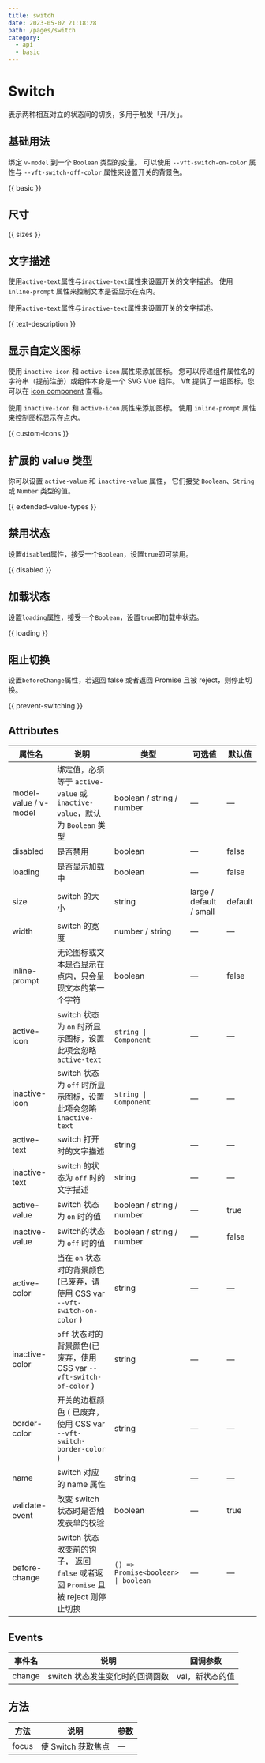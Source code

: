 ```yaml
---
title: switch
date: 2023-05-02 21:18:28
path: /pages/switch
category:
  - api
  - basic
---
```



# Switch

表示两种相互对立的状态间的切换，多用于触发「开/关」。

<!-- more -->

## 基础用法

绑定 `v-model` 到一个 `Boolean` 类型的变量。 可以使用 `--vft-switch-on-color`
属性与 `--vft-switch-off-color` 属性来设置开关的背景色。

{{ basic }}

## 尺寸

{{ sizes }}

## 文字描述

使用`active-text`属性与`inactive-text`属性来设置开关的文字描述。 使用 `inline-prompt` 属性来控制文本是否显示在点内。

使用`active-text`属性与`inactive-text`属性来设置开关的文字描述。

{{ text-description }}

## 显示自定义图标

使用 `inactive-icon` 和 `active-icon` 属性来添加图标。 您可以传递组件属性名的字符串（提前注册）或组件本身是一个
SVG Vue 组件。 Vft 提供了一组图标，您可以在 [icon component](/zh-CN/component/icon) 查看。

使用 `inactive-icon` 和 `active-icon` 属性来添加图标。 使用 `inline-prompt` 属性来控制图标显示在点内。

{{ custom-icons }}

## 扩展的 value 类型

你可以设置 `active-value` 和 `inactive-value` 属性， 它们接受 `Boolean`、`String` 或 `Number`
类型的值。

{{ extended-value-types }}

## 禁用状态

设置`disabled`属性，接受一个`Boolean`，设置`true`即可禁用。

{{ disabled }}

## 加载状态

设置`loading`属性，接受一个`Boolean`，设置`true`即加载中状态。

{{ loading }}

## 阻止切换

设置`beforeChange`属性，若返回 false 或者返回 Promise 且被 reject，则停止切换。

{{ prevent-switching }}

## Attributes

| 属性名                   | 说明                                                          | 类型                                            | 可选值                     | 默认值     |
| --------------------- | ----------------------------------------------------------- | --------------------------------------------- | ----------------------- | ------- |
| model-value / v-model | 绑定值，必须等于 `active-value` 或 `inactive-value`，默认为 `Boolean` 类型 | boolean / string / number                     | —                       | —       |
| disabled              | 是否禁用                                                        | boolean                                       | —                       | false   |
| loading               | 是否显示加载中                                                     | boolean                                       | —                       | false   |
| size                  | switch 的大小                                                  | string                                        | large / default / small | default |
| width                 | switch 的宽度                                                  | number / string                               | —                       | —       |
| inline-prompt         | 无论图标或文本是否显示在点内，只会呈现文本的第一个字符                                 | boolean                                       | —                       | false   |
| active-icon           | switch 状态为 `on` 时所显示图标，设置此项会忽略 `active-text`                | `string \| Component`                        | —                       | —       |
| inactive-icon         | switch 状态为 `off` 时所显示图标，设置此项会忽略 `inactive-text`             | `string \| Component`                        | —                       | —       |
| active-text           | switch 打开时的文字描述                                             | string                                        | —                       | —       |
| inactive-text         | switch 的状态为 `off` 时的文字描述                                    | string                                        | —                       | —       |
| active-value          | switch 状态为 `on` 时的值                                         | boolean / string / number                     | —                       | true    |
| inactive-value        | switch的状态为 `off` 时的值                                        | boolean / string / number                     | —                       | false   |
| active-color          | 当在 `on` 状态时的背景颜色(已废弃，请使用 CSS var `--vft-switch-on-color` )   | string                                        | —                       | —       |
| inactive-color        | `off` 状态时的背景颜色(已废弃，使用 CSS var `--vft-switch-of-color` )      | string                                        | —                       | —       |
| border-color          | 开关的边框颜色 ( 已废弃，使用 CSS var `--vft-switch-border-color` )       | string                                        | —                       | —       |
| name                  | switch 对应的 name 属性                                          | string                                        | —                       | —       |
| validate-event        | 改变 switch 状态时是否触发表单的校验                                      | boolean                                       | —                       | true    |
| before-change         | switch 状态改变前的钩子， 返回 `false` 或者返回 `Promise` 且被 reject 则停止切换  | `() => Promise<boolean> \| boolean` | —                       | —       |

## Events

| 事件名    | 说明                  | 回调参数      |
| ------ | ------------------- | --------- |
| change | switch 状态发生变化时的回调函数 | val，新状态的值 |

## 方法

| 方法    | 说明            | 参数 |
| ----- | ------------- | -- |
| focus | 使 Switch 获取焦点 | —  |
